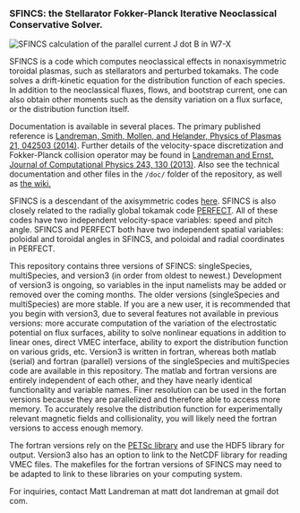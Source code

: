 ### SFINCS: the Stellarator Fokker-Planck Iterative Neoclassical Conservative Solver.

![SFINCS calculation of the parallel current J dot B in W7-X](https://github.com/landreman/sfincs/blob/master/doc/SFINCS_calculation_of_parallel_current_in_W7X_800x339.jpg)

SFINCS is a code which computes neoclassical effects in nonaxisymmetric toroidal plasmas, such as stellarators and perturbed tokamaks.  The code solves a drift-kinetic equation for the distribution function of each species.  In addition to the neoclassical fluxes, flows, and bootstrap current, one can also obtain other moments such as the density variation on a flux surface, or the distribution function itself.

Documentation is available in several places. The primary published reference is [Landreman, Smith, Mollen, and Helander, Physics of Plasmas 21, 042503 (2014)](https://github.com/landreman/sfincs/blob/master/doc/LandremanSmithMollenHelander_2014_PoP_v21_p042503_SFINCS.pdf?raw=true). Further details of the velocity-space discretization and Fokker-Planck collision operator may be found in [Landreman and Ernst, Journal of Computational Physics 243, 130 (2013)](). Also see the technical documentation and other files in the `/doc/` folder of the repository, as well as [the wiki.](https://github.com/landreman/sfincs/wiki) 

SFINCS is a descendant of the axisymmetric codes [here](https://github.com/landreman/tokamakDriftKineticEquationSolver).  SFINCS is also closely related to the radially global tokamak code [PERFECT](https://github.com/landreman/perfect).  All of these codes have two independent velocity-space variables: speed and pitch angle.  SFINCS and PERFECT both have two independent spatial variables: poloidal and toroidal angles in SFINCS, and poloidal and radial coordinates in PERFECT.

This repository contains three versions of SFINCS: singleSpecies, multiSpecies, and version3 (in order from oldest to newest.)  Development of version3 is ongoing, so variables in the input namelists may be added or removed over the coming months. The older versions (singleSpecies and multiSpecies) are more stable. If you are a new user, it is recommended that you begin with version3, due to several features not available in previous versions: more accurate computation of the variation of the electrostatic potential on flux surfaces, ability to solve nonlinear equations in addition to linear ones, direct VMEC interface, ability to export the distribution function on various grids, etc.  Version3 is written in fortran, whereas both matlab (serial) and fortran (parallel) versions of the singleSpecies and multiSpecies code are available in this repository. The matlab and fortran versions are entirely independent of each other, and they have nearly identical functionality and variable names.  Finer resolution can be used in the fortan versions because they are parallelized and therefore able to access more memory.  To accurately resolve the distribution function for experimentally relevant magnetic fields and collisionality, you will likely need the fortran versions to access enough memory.

The fortran versions rely on the [PETSc library](http://www.mcs.anl.gov/petsc/) and use the HDF5 library for output. Version3 also has an option to link to the NetCDF library for reading VMEC files. The makefiles for the fortran versions of SFINCS may need to be adapted to link to these libraries on your computing system.

For inquiries, contact Matt Landreman at matt dot landreman at gmail dot com.
